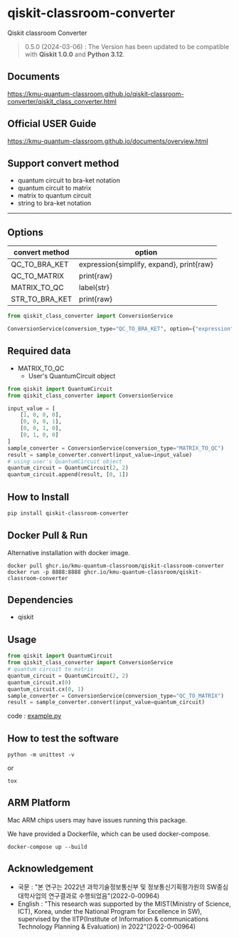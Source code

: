 # qiskit-classroom-converter
Qiskit classroom Converter

> 0.5.0 (2024-03-06) : The Version has been updated to be compatible with **Qiskit 1.0.0** and **Python 3.12**.


## Documents

https://kmu-quantum-classroom.github.io/qiskit-classroom-converter/qiskit_class_converter.html

## Official USER Guide

https://kmu-quantum-classroom.github.io/documents/overview.html

## Support convert method

* quantum circuit to bra-ket notation
* quantum circuit to matrix
* matrix to quantum circuit
* string to bra-ket notation

---

## Options

| convert method | option                                   |
|----------------|------------------------------------------|
| QC_TO_BRA_KET  | expression{simplify, expand}, print{raw} |
| QC_TO_MATRIX   | print{raw}                               |
| MATRIX_TO_QC   | label{str}                               |
| STR_TO_BRA_KET | print{raw}                               |

```python
from qiskit_class_converter import ConversionService

ConversionService(conversion_type="QC_TO_BRA_KET", option={"expression": "simplify"})
```

## Required data

* MATRIX_TO_QC
  * User's QuantumCircuit object

```python
from qiskit import QuantumCircuit
from qiskit_class_converter import ConversionService

input_value = [
    [1, 0, 0, 0],
    [0, 0, 0, 1],
    [0, 0, 1, 0],
    [0, 1, 0, 0]
]
sample_converter = ConversionService(conversion_type="MATRIX_TO_QC")
result = sample_converter.convert(input_value=input_value)
# using user's QuantumCircuit object
quantum_circuit = QuantumCircuit(2, 2)
quantum_circuit.append(result, [0, 1])
```

## How to Install

```bash
pip install qiskit-classroom-converter
```

## Docker Pull & Run

Alternative installation with docker image.

```shell
docker pull ghcr.io/kmu-quantum-classroom/qiskit-classroom-converter
docker run -p 8888:8888 ghcr.io/kmu-quantum-classroom/qiskit-classroom-converter
```

## Dependencies

* qiskit

## Usage

```python
from qiskit import QuantumCircuit
from qiskit_class_converter import ConversionService
# quantum circuit to matrix
quantum_circuit = QuantumCircuit(2, 2)
quantum_circuit.x(0)
quantum_circuit.cx(0, 1)
sample_converter = ConversionService(conversion_type="QC_TO_MATRIX")
result = sample_converter.convert(input_value=quantum_circuit)
```

code : [example.py](example.py)

## How to test the software

```shell
python -m unittest -v
```

or 

```shell
tox
```

## ARM Platform

Mac ARM chips users may have issues running this package.

We have provided a Dockerfile, which can be used docker-compose.

```shell
docker-compose up --build
```

## Acknowledgement

- 국문 : "본 연구는 2022년 과학기술정보통신부 및 정보통신기획평가원의 SW중심대학사업의 연구결과로 수행되었음"(2022-0-00964)
- English : "This research was supported by the MIST(Ministry of Science, ICT), Korea, under the National Program for Excellence in SW), supervised by the IITP(Institute of Information & communications Technology Planning & Evaluation) in 2022"(2022-0-00964)
